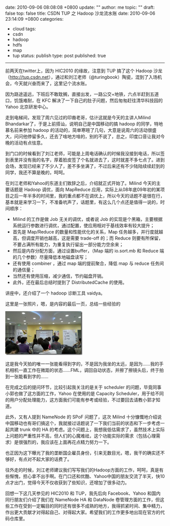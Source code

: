 date: 2010-09-06 08:08:08 +0800
update: ""
author: me
topic: ""
draft: false
top: false
title: CSDN TUP 之 Hadoop 沙龙流水账
date: 2010-09-06 23:14:09 +0800
categories:
- cloud
tags:
- csdn
- hadoop
- hdfs
- map
- tup
status: publish
type: post
published: true
---
<p>前两天在twitter上，因为 HIC2010 的缘故，注意到 TUP 搞了这个 Hadoop 沙龙（<a title="http://tup.csdn.net" href="http://tup.csdn.net">http://tup.csdn.net</a>），通过和刘江老师（@turingbook）陶瓷，混到了入场机会，今天就兴奋而来了，这里记个流水账。</p>

<p>因为路途遥远，下班后不敢耽搁，直接出发，一路公交+地铁，六点半赶到五道口，饥饿难耐，在 KFC 解决了一下自己的肚子问题，然后匆匆赶往清华科技园的 Yahoo 北京研发中心。</p>

<p>走到电梯间，发现了周六见过的印裔老哥，估计这就是今天的主讲人Milind Bhandarkar了，于是上前搭讪，说明自己是中国移动的搞 hadoop 的同学，特地慕名前来参加 hadoop 的活动的，简单寒暄了几句，大意是说周六的活动很盛大，问问他停留多久，还去了啥地方啥的，别的不说了，总之，印度口音让我对今晚的活动有点怯意。</p>

<p>到门口的时候看到了刘江老师，可能是上周电话确认的时候我没接到电话，所以签到表里并没有我的名字，厚着脸皮签了个名就进去了，这时就差不多七点了。进到会场，发现已经来了不少人了，差不多坐满了，不过后来还有不少陆陆续续赶到的同学，我还不算是晚的，呵呵。</p>

<p>在刘江老师和Yahoo的东道主们致辞之后，介绍就正式开始了。Milind 今天的主要话题是 Hadoop 调优，面向 MapReduce 应用，实际上从08年底09年初的某项目之后一年半多的时间里，我的重点都不在调优上，所以今天的话题不是很在行，基本就是来学习一下，不准备吭声了，话题里，有这么几个点还是值得一说的，时间顺序：</p>

<ul>

<li>Milind 的工作是做 Job 无关的调优，或者说 Job 的实现是个黑箱，主要根据系统运行参数进行调优，通过配置，使应用相对于基线效率有较大提升；</li>

<li>首先是 Map/Reduce 的数量和性能优化的关系，Map 任务越多，并行度就越高，但调度开销也越高，这是需要 trade-off 的；而 Reduce 则要有所保留，不要占满所有能力，为重复执行留出一部分能力空余来；</li>

<li>然后是内存分配方面，通过设置buffer，（Map 端的 io.sort.mb 和 Reduce 端的几个参数）尽量降低本地磁盘读写；</li>

<li>还有使用 combiner ，通过 map 端的提前聚合，降低 map 与 reduce 任务间的通信量；</li>

<li>当然还有使用压缩，减少通信，节约磁盘开销。</li>

<li>此外，还在最后总结时提到了 DistributedCache 的使用。</li>

</ul>

<p>讲座中，还介绍了一个 hadoop 诊断工具 vaidya。</p>

<p>这里是一张照片，嗯，是内容的最后一页，总结一些经验的</p>

<p><a href="http://wangxu.me/blog/wp-content/uploads/2010/09/csdntup.jpg"><img style="background-image: none; border-bottom: 0px; border-left: 0px; padding-left: 0px; padding-right: 0px; display: inline; border-top: 0px; border-right: 0px; padding-top: 0px" title="csdntup" border="0" alt="csdntup" src="/assets/csdntup_thumb.jpg" width="244" height="139" /></a></p>

<p>这是我今天拍的唯一一张能看得到字的，不是因为我坐的太远，是因为……我的手机相机一直工作在微距的状态……FML，调回自动状态，并擦了擦镜头后，终于拍到一张能看到字的……</p>

<p>在完成之后的提问环节，比较引起我关注的是关于 scheduler 的问题，毕竟同事小郭也做了这方面的工作，Yahoo 在使用的是 Capacity Scheduler，用于给不同的用户分配处理能力，这方面我们可能有参考或经验，不过要回去请教小郭才知道。</p>

<p>此外，又有人提到 NameNode 的 SPoF 问题了，这次 Milind 十分慷慨地介绍说中国移动也有哥们搞这个，我就接过话题说了一下我们当前的状态和下一步考虑一起共建 trunk 中的 HA 的考虑。这个问题上，我想我低估需求了，虽然技术上实际上问题的严重性并不高，但人们的心魔难祛，这个功能实际的需求（包括心理需求）是很强烈的，我应该在上面再花点精力努力一下。</p>

<p>也正因为这下曝光了我的垄断国企雇员身份，引来无数目光，嗯，我干的确实还不够好，有点对不起大家的话费了。</p>

<p>往外走的时候，刘江老师建议我们写写我们的Hadoop方面的工作，呵呵，真是有些惭愧，担心拿不出手啊。在门口还和优酷、Yahoo中国的朋友交流了半天，快10点才出门，觉得今天不仅收获到了些知识，还增加了很多动力。</p>

<p>回想一下这几天参见的 HIC2010 和 TUP，我先后向 Facebook、Yahoo 和国内同行朋友们介绍了我们在 NameNode HA 和 DataNode 卷管理方面的工作，但这些工作在受到一定瞩目的同时还有很多不成熟的地方，我得抓紧时间、集中精力，作出更大贡献才对得起自己、对得起大家。希望我们的工作更多地出现在官方的代码仓库里。</p>
